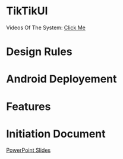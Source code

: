 # TikTikUI
Videos Of The System: [Click Me](https://www.youtube.com/playlist?list=PLvsAXThM4kqpyiVllzRxtHmq8p5A53pXF)
# Design Rules
# Android Deployement
# Features
# Initiation Document
[PowerPoint Slides](https://docs.google.com/presentation/d/e/2PACX-1vQFcZGZhK4fgwKOZaIys097-wX7O0WYRO-p2-rovXXjRD7q_2BkOOewpwSm2ekxvg/embed?start=false&loop=false&delayms=3000)

